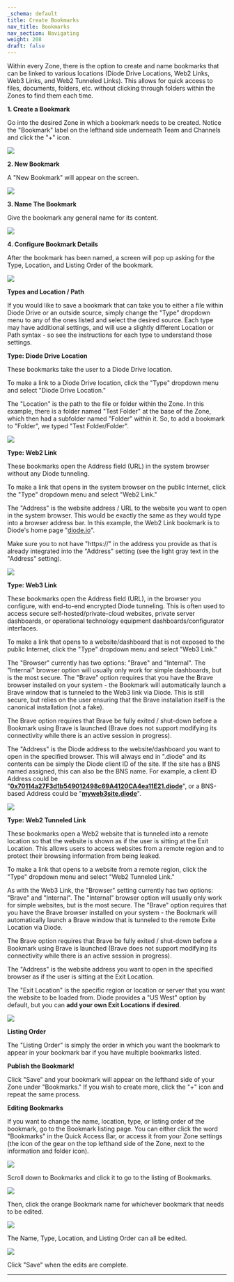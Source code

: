 ```yaml
---
_schema: default
title: Create Bookmarks
nav_title: Bookmarks
nav_section: Navigating
weight: 208
draft: false
---
```

Within every Zone, there is the option to create and name bookmarks that can be linked to various locations (Diode Drive Locations, Web2 Links, Web3 Links, and Web2 Tunneled Links). This allows for quick access to files, documents, folders, etc. without clicking through folders within the Zones to find them each time.

**1\. Create a Bookmark**

Go into the desired Zone in which a bookmark needs to be created. Notice the "Bookmark" label on the lefthand side underneath Team and Channels and click the "+" icon.

![](/uploads/image-76.png)

**2\. New Bookmark**

A "New Bookmark" will appear on the screen.

![](/uploads/image-77.png)

**3\. Name The Bookmark**

Give the bookmark any general name for its content.

![](/uploads/image-78.png)

**4\. Configure Bookmark Details**

After the bookmark has been named, a screen will pop up asking for the Type, Location, and Listing Order of the bookmark.

![](/uploads/image-79.png)

**Types and Location / Path**

If you would like to save a bookmark that can take you to either a file within Diode Drive or an outside source, simply change the "Type" dropdown menu to any of the ones listed and select the desired source. Each type may have additional settings, and will use a slightly different Location or Path syntax - so see the instructions for each type to understand those settings.

**Type: Diode Drive Location**

These bookmarks take the user to a Diode Drive location.

To make a link to a Diode Drive location, click the "Type" dropdown menu and select "Diode Drive Location."

The "Location" is the path to the file or folder within the Zone. In this example, there is a folder named "Test Folder" at the base of the Zone, which then had a subfolder named "Folder" within it. So, to add a bookmark to "Folder", we typed "Test Folder/Folder".

![](/uploads/image-80.png)

**Type: Web2 Link**

These bookmarks open the Address field (URL) in the system browser without any Diode tunneling.

To make a link that opens in the system browser on the public Internet, click the "Type" dropdown menu and select "Web2 Link."

The "Address" is the website address / URL to the website you want to open in the system browser. This would be exactly the same as they would type into a browser address bar. In this example, the Web2 Link bookmark is to Diode's home page "[diode.io](http://diode.io)".

Make sure you to not have "https://" in the address you provide as that is already integrated into the "Address" setting (see the light gray text in the "Address" setting).

![](/uploads/image-81.png)

**Type: Web3 Link**

These bookmarks open the Address field (URL), in the browser you configure, with end-to-end encrypted Diode tunneling. This is often used to access secure self-hosted/private-cloud websites, private server dashboards, or operational technology equipment dashboards/configurator interfaces.

To make a link that opens to a website/dashboard that is not exposed to the public Internet, click the "Type" dropdown menu and select "Web3 Link."

The "Browser" currently has two options: "Brave" and "Internal". The "Internal" browser option will usually only work for simple dashboards, but is the most secure. The "Brave" option requires that you have the Brave browser installed on your system - the Bookmark will automatically launch a Brave window that is tunneled to the Web3 link via Diode. This is still secure, but relies on the user ensuring that the Brave installation itself is the canonical installation (not a fake).

The Brave option requires that Brave be fully exited / shut-down before a Bookmark using Brave is launched (Brave does not support modifying its connectivity while there is an active session in progress).

The "Address" is the Diode address to the website/dashboard you want to open in the specified browser. This will always end in ".diode" and its contents can be simply the Diode client ID of the site. If the site has a BNS named assigned, this can also be the BNS name. For example, a client ID Address could be "<a href="https://diode.io/prenet/#/address/0x70114a27F3d1b549012498c69A4120CA4ea11E21" target="_blank" rel="noopener"><strong>0x70114a27F3d1b549012498c69A4120CA4ea11E21.diode</strong></a>", or a BNS-based Address could be "<a href="https://diode.io/prenet/#/dns/myweb3site" target="_blank" rel="noopener"><strong>myweb3site.diode</strong></a>".

![](/uploads/image-82.png)

**Type: Web2 Tunneled Link**

These bookmarks open a Web2 website that is tunneled into a remote location so that the website is shown as if the user is sitting at the Exit Location. This allows users to access websites from a remote region and to protect their browsing information from being leaked.

To make a link that opens to a website from a remote region, click the "Type" dropdown menu and select "Web2 Tunneled Link."

As with the Web3 Link, the "Browser" setting currently has two options: "Brave" and "Internal". The "Internal" browser option will usually only work for simple websites, but is the most secure. The "Brave" option requires that you have the Brave browser installed on your system - the Bookmark will automatically launch a Brave window that is tunneled to the remote Exite Location via Diode.

The Brave option requires that Brave be fully exited / shut-down before a Bookmark using Brave is launched (Brave does not support modifying its connectivity while there is an active session in progress).

The "Address" is the website address you want to open in the specified browser as if the user is sitting at the Exit Location.

The "Exit Location" is the specific region or location or server that you want the website to be loaded from. Diode provides a "US West" option by default, but you can **add your own Exit Locations if desired**.

![](/uploads/image-83.png)

**Listing Order**

The "Listing Order" is simply the order in which you want the bookmark to appear in your bookmark bar if you have multiple bookmarks listed.

**Publish the Bookmark!**

Click "Save" and your bookmark will appear on the lefthand side of your Zone under "Bookmarks." If you wish to create more, click the "+" icon and repeat the same process.

**Editing Bookmarks**

If you want to change the name, location, type, or listing order of the bookmark, go to the Bookmark listing page. You can either click the word "Bookmarks" in the Quick Access Bar, or access it from your Zone settings (the icon of the gear on the top lefthand side of the Zone, next to the information and folder icon).

![](/uploads/image-84.png)

Scroll down to Bookmarks and click it to go to the listing of Bookmarks.

![](/uploads/image-85.png)

Then, click the orange Bookmark name for whichever bookmark that needs to be edited.

![](/uploads/image-86.png)

The Name, Type, Location, and Listing Order can all be edited.

![](/uploads/image-87.png)

Click "Save" when the edits are complete.

---

&nbsp;
